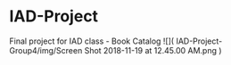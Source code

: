 # IAD-Project
Final project for IAD class - Book Catalog
![](
        IAD-Project-Group4/img/Screen Shot 2018-11-19 at 12.45.00 AM.png
      )

